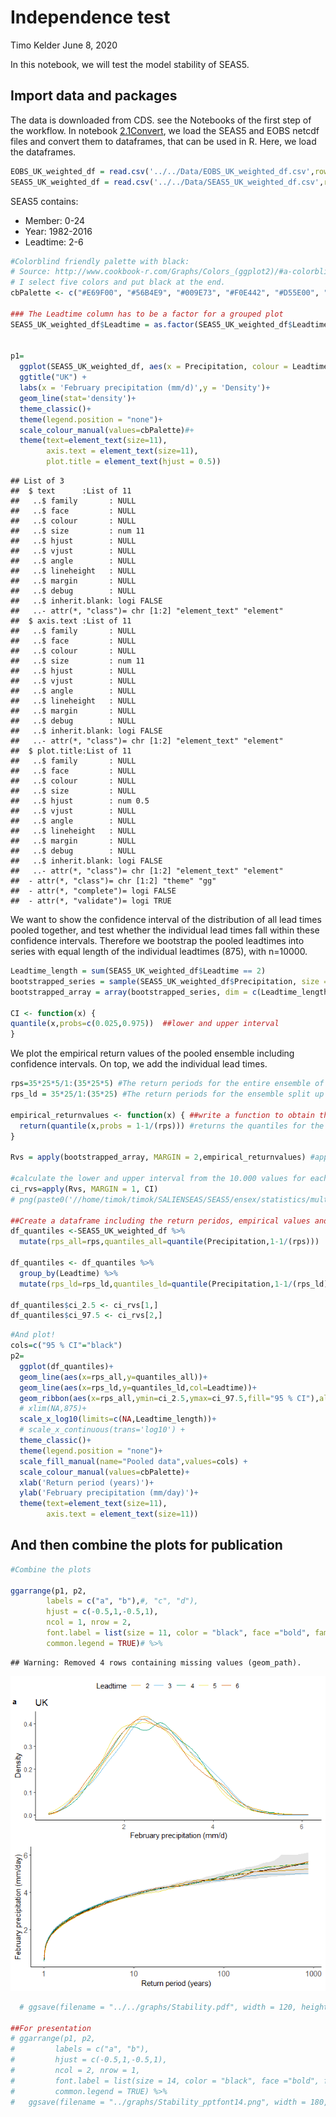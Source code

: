 Independence test
================
Timo Kelder
June 8, 2020

In this notebook, we will test the model stability of SEAS5.

## Import data and packages

The data is downloaded from CDS. see the Notebooks of the first step of
the workflow. In notebook [2.1Convert](2.1Convert.md), we load the SEAS5
and EOBS netcdf files and convert them to dataframes, that can be used
in R. Here, we load the dataframes.

``` r
EOBS_UK_weighted_df = read.csv('../../Data/EOBS_UK_weighted_df.csv',row.names = 1)
SEAS5_UK_weighted_df = read.csv('../../Data/SEAS5_UK_weighted_df.csv',row.names = 1)
```

SEAS5 contains:

  - Member: 0-24
  - Year: 1982-2016
  - Leadtime: 2-6

<!-- end list -->

``` r
#Colorblind friendly palette with black:
# Source: http://www.cookbook-r.com/Graphs/Colors_(ggplot2)/#a-colorblind-friendly-palette
# I select five colors and put black at the end. 
cbPalette <- c("#E69F00", "#56B4E9", "#009E73", "#F0E442", "#D55E00", "#000000") #, "#0072B2", "#CC79A7") 

### The Leadtime column has to be a factor for a grouped plot
SEAS5_UK_weighted_df$Leadtime = as.factor(SEAS5_UK_weighted_df$Leadtime)


p1=
  ggplot(SEAS5_UK_weighted_df, aes(x = Precipitation, colour = Leadtime)) +
  ggtitle("UK") +
  labs(x = 'February precipitation (mm/d)',y = 'Density')+
  geom_line(stat='density')+
  theme_classic()+
  theme(legend.position = "none")+
  scale_colour_manual(values=cbPalette)#+
  theme(text=element_text(size=11),
        axis.text = element_text(size=11),
        plot.title = element_text(hjust = 0.5))
```

    ## List of 3
    ##  $ text      :List of 11
    ##   ..$ family       : NULL
    ##   ..$ face         : NULL
    ##   ..$ colour       : NULL
    ##   ..$ size         : num 11
    ##   ..$ hjust        : NULL
    ##   ..$ vjust        : NULL
    ##   ..$ angle        : NULL
    ##   ..$ lineheight   : NULL
    ##   ..$ margin       : NULL
    ##   ..$ debug        : NULL
    ##   ..$ inherit.blank: logi FALSE
    ##   ..- attr(*, "class")= chr [1:2] "element_text" "element"
    ##  $ axis.text :List of 11
    ##   ..$ family       : NULL
    ##   ..$ face         : NULL
    ##   ..$ colour       : NULL
    ##   ..$ size         : num 11
    ##   ..$ hjust        : NULL
    ##   ..$ vjust        : NULL
    ##   ..$ angle        : NULL
    ##   ..$ lineheight   : NULL
    ##   ..$ margin       : NULL
    ##   ..$ debug        : NULL
    ##   ..$ inherit.blank: logi FALSE
    ##   ..- attr(*, "class")= chr [1:2] "element_text" "element"
    ##  $ plot.title:List of 11
    ##   ..$ family       : NULL
    ##   ..$ face         : NULL
    ##   ..$ colour       : NULL
    ##   ..$ size         : NULL
    ##   ..$ hjust        : num 0.5
    ##   ..$ vjust        : NULL
    ##   ..$ angle        : NULL
    ##   ..$ lineheight   : NULL
    ##   ..$ margin       : NULL
    ##   ..$ debug        : NULL
    ##   ..$ inherit.blank: logi FALSE
    ##   ..- attr(*, "class")= chr [1:2] "element_text" "element"
    ##  - attr(*, "class")= chr [1:2] "theme" "gg"
    ##  - attr(*, "complete")= logi FALSE
    ##  - attr(*, "validate")= logi TRUE

We want to show the confidence interval of the distribution of all lead
times pooled together, and test whether the individual lead times fall
within these confidence intervals. Therefore we bootstrap the pooled
leadtimes into series with equal length of the individual leadtimes
(875), with n=10000.

``` r
Leadtime_length = sum(SEAS5_UK_weighted_df$Leadtime == 2)
bootstrapped_series = sample(SEAS5_UK_weighted_df$Precipitation, size = Leadtime_length * 10000, replace = T) #bootstraps the series of length equal to each lead time (875) with n= 10.000 
bootstrapped_array = array(bootstrapped_series, dim = c(Leadtime_length,10000)) #Creates an array with 10.000 series of 875 values

CI <- function(x) {
quantile(x,probs=c(0.025,0.975))  ##lower and upper interval
}  
```

We plot the empirical return values of the pooled ensemble including
confidence intervals. On top, we add the individual lead times.

``` r
rps=35*25*5/1:(35*25*5) #The return periods for the entire ensemble of 3500 years
rps_ld = 35*25/1:(35*25) #The return periods for the ensemble split up into 4 leadtimes, 875 years

empirical_returnvalues <- function(x) { ##write a function to obtain the quantiles for the distribution  
  return(quantile(x,probs = 1-1/(rps))) #returns the quantiles for the return values = (1-1/return period)
}

Rvs = apply(bootstrapped_array, MARGIN = 2,empirical_returnvalues) #apply the function to each of the 10.000 series

#calculate the lower and upper interval from the 10.000 values for each quantile. 
ci_rvs=apply(Rvs, MARGIN = 1, CI)
# png(paste0('//home/timok/timok/SALIENSEAS/SEAS5/ensex/statistics/multiday/plots/Stability_rv.png'),type='cairo')

##Create a dataframe including the return peridos, empirical values and confidence intervals
df_quantiles <-SEAS5_UK_weighted_df %>% 
  mutate(rps_all=rps,quantiles_all=quantile(Precipitation,1-1/(rps)))

df_quantiles <- df_quantiles %>% 
  group_by(Leadtime) %>% 
  mutate(rps_ld=rps_ld,quantiles_ld=quantile(Precipitation,1-1/(rps_ld)))

df_quantiles$ci_2.5 <- ci_rvs[1,]
df_quantiles$ci_97.5 <- ci_rvs[2,]
```

``` r
#And plot!
cols=c("95 % CI"="black")
p2=
  ggplot(df_quantiles)+
  geom_line(aes(x=rps_all,y=quantiles_all))+
  geom_line(aes(x=rps_ld,y=quantiles_ld,col=Leadtime))+
  geom_ribbon(aes(x=rps_all,ymin=ci_2.5,ymax=ci_97.5,fill="95 % CI"),alpha=0.1)+
  # xlim(NA,875)+
  scale_x_log10(limits=c(NA,Leadtime_length))+
  # scale_x_continuous(trans='log10') +
  theme_classic()+
  theme(legend.position = "none")+
  scale_fill_manual(name="Pooled data",values=cols) +
  scale_colour_manual(values=cbPalette)+
  xlab('Return period (years)')+
  ylab('February precipitation (mm/day)')+
  theme(text=element_text(size=11),
        axis.text = element_text(size=11))
```

## And then combine the plots for publication

``` r
#Combine the plots

ggarrange(p1, p2, 
        labels = c("a", "b"),#, "c", "d"),
        hjust = c(-0.5,1,-0.5,1),
        ncol = 1, nrow = 2,
        font.label = list(size = 11, color = "black", face ="bold", family = NULL),
        common.legend = TRUE)# %>%
```

    ## Warning: Removed 4 rows containing missing values (geom_path).

![](2.3Stability_files/figure-gfm/unnamed-chunk-6-1.png)<!-- -->

``` r
  # ggsave(filename = "../../graphs/Stability.pdf", width = 120, height = 180, units='mm')

##For presentation
# ggarrange(p1, p2, 
#         labels = c("a", "b"),
#         hjust = c(-0.5,1,-0.5,1),
#         ncol = 2, nrow = 1,
#         font.label = list(size = 14, color = "black", face ="bold", family = NULL),
#         common.legend = TRUE) %>%
#   ggsave(filename = "../graphs/Stability_pptfont14.png", width = 180, height = 110, units='mm')
```
